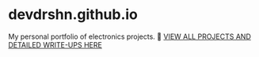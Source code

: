 # devdrshn.github.io
My personal portfolio of electronics projects.
🚀 [VIEW ALL PROJECTS AND DETAILED WRITE-UPS HERE](/projects/) 
